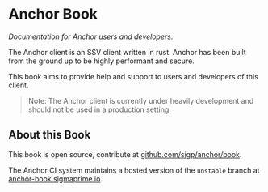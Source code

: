# Anchor Book

_Documentation for Anchor users and developers._

The Anchor client is an SSV client written in rust. Anchor has been built from the ground up to be
highly performant and secure.

This book aims to provide help and support to users and developers of this client.

> Note: The Anchor client is currently under heavily development and should not be used in a
production setting.

## About this Book

This book is open source, contribute at
[github.com/sigp/anchor/book](https://github.com/sigp/anchor/tree/unstable/book).

The Anchor CI system maintains a hosted version of the `unstable` branch
at [anchor-book.sigmaprime.io](http://anchor-book.sigmaprime.io).
